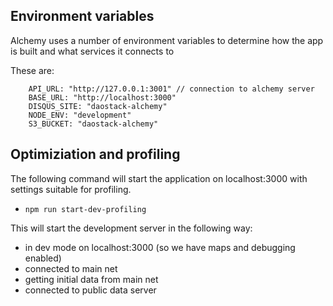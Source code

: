 ## Environment variables

Alchemy uses a number of environment variables to determine how the app is built and what services it connects to

These are:
```
    API_URL: "http://127.0.0.1:3001" // connection to alchemy server
    BASE_URL: "http://localhost:3000"
    DISQUS_SITE: "daostack-alchemy"
    NODE_ENV: "development"
    S3_BUCKET: "daostack-alchemy"
```


## Optimiziation and profiling

The following command will start the application on localhost:3000 with settings suitable for profiling.

* `npm run start-dev-profiling`

This will start the development server in the following way:
  - in dev mode on localhost:3000 (so we have maps and debugging enabled)
  - connected to main net
  - getting initial data from main net
  - connected to public data server
